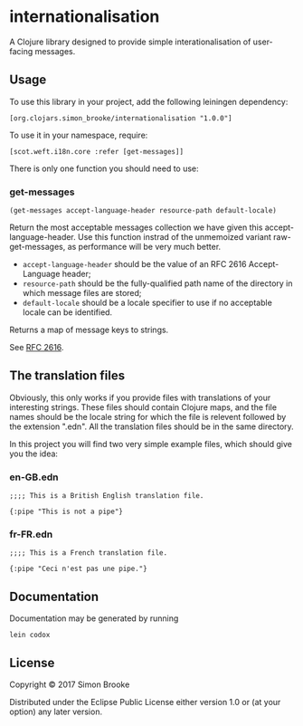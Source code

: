 # internationalisation

A Clojure library designed to provide simple interationalisation of user-facing messages.

## Usage

To use this library in your project, add the following leiningen dependency:

    [org.clojars.simon_brooke/internationalisation "1.0.0"]

To use it in your namespace, require:

    [scot.weft.i18n.core :refer [get-messages]]

There is only one function you should need to use:

### get-messages

    (get-messages accept-language-header resource-path default-locale)

Return the most acceptable messages collection we have given this accept-language-header. Use this function instrad of the unmemoized variant raw-get-messages, as performance will be very much better.

* `accept-language-header` should be the value of an RFC 2616 Accept-Language header;
* `resource-path` should be the fully-qualified path name of the directory in which message files are stored;
* `default-locale` should be a locale specifier to use if no acceptable locale can be identified.

Returns a map of message keys to strings.

See [RFC 2616](https://www.ietf.org/rfc/rfc2616.txt).

## The translation files

Obviously, this only works if you provide files with translations of your interesting strings. These files should contain Clojure maps, and the file names should be the locale string for which the file is relevent followed by the extension ".edn". All the translation files should be in the same directory.

In this project you will find two very simple example files, which should give you the idea:

### en-GB.edn

```
;;;; This is a British English translation file.

{:pipe "This is not a pipe"}
```

### fr-FR.edn

```
;;;; This is a French translation file.

{:pipe "Ceci n'est pas une pipe."}
```

## Documentation

Documentation may be generated by running

    lein codox

## License

Copyright © 2017 Simon Brooke

Distributed under the Eclipse Public License either version 1.0 or (at
your option) any later version.
